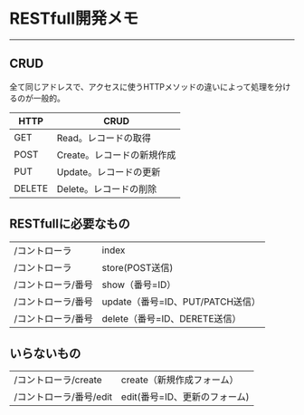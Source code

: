 # RESTfull開発メモ
---
## CRUD
全て同じアドレスで、アクセスに使うHTTPメソッドの違いによって処理を分けるのが一般的。

|HTTP|CRUD|
----|----|
GET|Read。レコードの取得|
POST|Create。レコードの新規作成|
PUT|Update。レコードの更新|
DELETE|Delete。レコードの削除|

## RESTfullに必要なもの
|||
----|----|
/コントローラ|index|
/コントローラ|store(POST送信)|
/コントローラ/番号|show（番号=ID）|
/コントローラ/番号|update（番号=ID、PUT/PATCH送信）|
/コントローラ/番号|delete（番号=ID、DERETE送信）|

## いらないもの
|||
----|----|
/コントローラ/create|create（新規作成フォーム）|
/コントローラ/番号/edit|edit(番号=ID、更新のフォーム)|